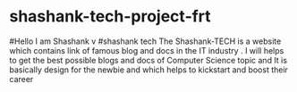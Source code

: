# shashank-tech-project-frt

#Hello I am Shashank v
#shashank tech
The Shashank-TECH is a website which contains link of famous blog and docs in the IT industry . I will helps to get the best possible blogs and docs of Computer Science topic and It is basically design for the newbie and which helps to kickstart and boost their career
